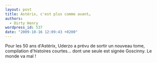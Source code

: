 ```yaml
---
layout: post
title: Astérix, c'est plus comme avant…
authors:
  - Dirty Henry
wordpress_id: 537
date: "2009-10-16 12:09:43 +0200"
---
```


Pour les 50 ans d'Astérix, Uderzo a prévu de sortir un nouveau tome, compilation
d'histoires courtes… dont une seule est signée Goscinny. Le monde va mal !
